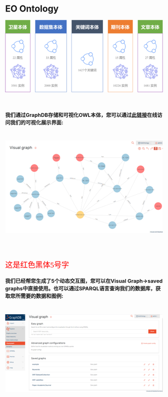 # EO Ontology
![alt](img/图片4.png "图片4.png")
<br /><br /><br />
### 我们通过GraphDB存储和可视化OWL本体，您可以通过[此链接](http://39.107.247.167:7200/graphs-visualizations?saved=95e57c0b46464169988c5a1af57de6cd)在线访问我们的可视化展示界面:
<br />

![alt](img/example.png "example.png")

<br /><br /><br />

<font face="黑体" color=red size=5>这是红色黑体5号字</font>

### 我们已经帮您生成了5个动态交互图，您可以在Visual Graph->saved graphs中直接使用。也可以通过SPARQL语言查询我们的数据库，获取您所需要的数据和图例:
<br />

![alt](img/saved_graphs.png "saved_graphs.png")
